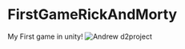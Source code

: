 # FirstGameRickAndMorty
My First game in unity!
![Andrew d2project](https://user-images.githubusercontent.com/93401804/139486749-89f02a98-e6d3-45b8-b3fc-f32a5f427e54.jpg)
